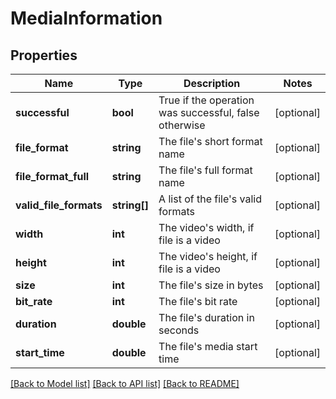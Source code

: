 # MediaInformation

## Properties
Name | Type | Description | Notes
------------ | ------------- | ------------- | -------------
**successful** | **bool** | True if the operation was successful, false otherwise | [optional] 
**file_format** | **string** | The file&#39;s short format name | [optional] 
**file_format_full** | **string** | The file&#39;s full format name | [optional] 
**valid_file_formats** | **string[]** | A list of the file&#39;s valid formats | [optional] 
**width** | **int** | The video&#39;s width, if file is a video | [optional] 
**height** | **int** | The video&#39;s height, if file is a video | [optional] 
**size** | **int** | The file&#39;s size in bytes | [optional] 
**bit_rate** | **int** | The file&#39;s bit rate | [optional] 
**duration** | **double** | The file&#39;s duration in seconds | [optional] 
**start_time** | **double** | The file&#39;s media start time | [optional] 

[[Back to Model list]](../README.md#documentation-for-models) [[Back to API list]](../README.md#documentation-for-api-endpoints) [[Back to README]](../README.md)


